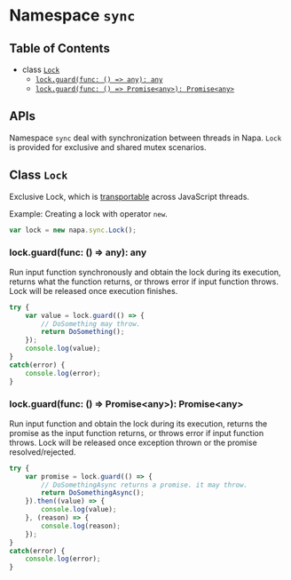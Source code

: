 # Namespace `sync`
## Table of Contents
- class [`Lock`](#class-lock)
    - [`lock.guard(func: () => any): any`](#lock-guard-func-any-any)
    - [`lock.guard(func: () => Promise<any>): Promise<any>`](#lock-guard-func-promise-any-promise-any)
<!--
- class [`ReadWriteLock`](#class-readwritelock)
    - [`rwlock.guardRead(func: () => any): any`](#rwlock-guardread-func-any-any)
    - [`rwlock.guardWrite(func: () => any): any`](#rwlock-guardwrite-func-any-any)
-->

## APIs
Namespace `sync` deal with synchronization between threads in Napa. `Lock` <!-- and `ReadWriteLock` are --> is provided for exclusive and shared mutex scenarios.
## <a name="class-lock"></a> Class `Lock`
Exclusive Lock, which is [transportable](transport.md#transportable) across JavaScript threads.

Example: Creating a lock with operator `new`.
```ts
var lock = new napa.sync.Lock();
```
### <a name="lock-guard-func-any-any"></a> lock.guard(func: () => any): any
Run input function synchronously and obtain the lock during its execution, returns what the function returns, or throws error if input function throws. Lock will be released once execution finishes.
```ts
try {
    var value = lock.guard(() => {
        // DoSomething may throw.
        return DoSomething();
    });
    console.log(value);
}
catch(error) {
    console.log(error);
}
```
### <a name="lock-guard-func-promise-any-promise-any"></a> lock.guard(func: () => Promise\<any>): Promise\<any>
Run input function and obtain the lock during its execution, returns the promise as the input function returns, or throws error if input function throws. Lock will be released once exception thrown or the promise resolved/rejected.
```ts
try {
    var promise = lock.guard(() => {
        // DoSomethingAsync returns a promise. it may throw.
        return DoSomethingAsync();
    }).then((value) => {
        console.log(value);
    }, (reason) => {
        console.log(reason);
    });
}
catch(error) {
    console.log(error);
}
```

<!--
## Class `ReadWriteLock`
Read-write lock, which is [transportable](transport.md#transportable) across JavaScript threads.

Example: Creating a read-write lock with operator `new`.
```ts
let lock = new napa.sync.ReadWriteLock();
```

### rwlock.guardRead(func: () => any): any
Run input function synchronously and obtain the read (shared) lock during its execution, returns what the function returns, or throws error if input function throws. Read lock will be released once execution finishes. Multiple guardRead across threads can enter simultaneously while no pending guardWrite.

```ts
try {
    let value = lock.guardRead(() => {
        // DoRead may throw.
        return DoRead();
    });
    console.log(value);
}
catch(error) {
    console.log(error);
}
```

### rwlock.guardWrite(func: () => any): any

Run input function synchronously and obtain the write (exclusive) lock during its execution, returns what the function returns, or throws error if input function throws. Write lock will be released once execution finishes. Multiple guardWrite across threads cannot entered simultaneously, and will always wait if there is any pending guardRead.

```ts
try {
    let value = lock.guardWrite(() => {
        // DoWrite may throw.
        return DoWrite();
    });
    console.log(value);
}
catch(error) {
    console.log(error);
}
-->
